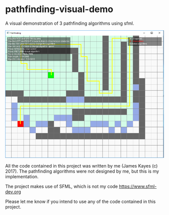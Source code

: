 # pathfinding-visual-demo
A visual demonstration of 3 pathfinding algorithms using sfml. 

![screenshot](/Screenshot.png?raw=true)

All the code contained in this project was written by me (James Kayes (c) 2017). The pathfinding algorithms were not designed by me, but this is my implementation. 

The project makes use of SFML, which is not my code https://www.sfml-dev.org

Please let me know if you intend to use any of the code contained in this project.

